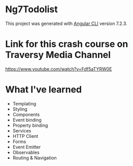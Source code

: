 # Ng7Todolist

This project was generated with [Angular CLI](https://github.com/angular/angular-cli) version 7.2.3.

# Link for this crash course on Traversy Media Channel
https://www.youtube.com/watch?v=Fdf5aTYRW0E

# What I've learned
- Templating
- Styling
- Components
- Event binding
- Property binding
- Services
- HTTP Client
- Forms
- Event Emitter
- Observables
- Routing & Navigation


